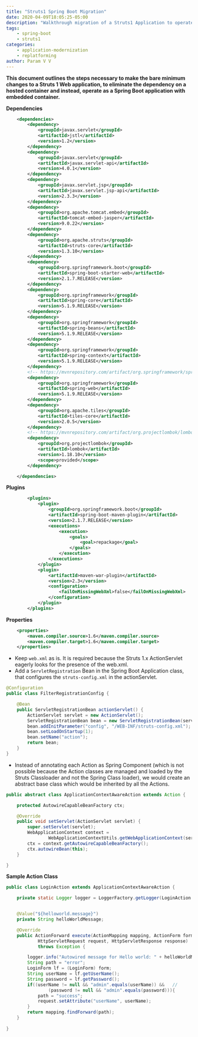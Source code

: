 ```yaml
---
title: "Struts1 Spring Boot Migration"
date: 2020-04-09T18:05:25-05:00
description: "Walkthrough migration of a Struts1 Application to operate in a Spring Boot environment."
tags: 
    - spring-boot
    - struts1
categories:
    - application-modernization
    - replatforming
author: Param V V
---
```


__This document outlines the steps necessary to make the bare minimum changes to a Struts 1 Web application, to eliminate the dependency on a hosted container and instead, operate as a Spring Boot application with embedded container.__

__Dependencies__
```xml
    <dependencies>
        <dependency>
            <groupId>javax.servlet</groupId>
            <artifactId>jstl</artifactId>
            <version>1.2</version>
        </dependency>
        <dependency>
            <groupId>javax.servlet</groupId>
            <artifactId>javax.servlet-api</artifactId>
            <version>4.0.1</version>
        </dependency>
        <dependency>
            <groupId>javax.servlet.jsp</groupId>
            <artifactId>javax.servlet.jsp-api</artifactId>
            <version>2.3.3</version>
        </dependency>
        <dependency>
            <groupId>org.apache.tomcat.embed</groupId>
            <artifactId>tomcat-embed-jasper</artifactId>
            <version>9.0.22</version>
        </dependency>
        <dependency>
            <groupId>org.apache.struts</groupId>
            <artifactId>struts-core</artifactId>
            <version>1.3.10</version>
        </dependency>
        <dependency>
            <groupId>org.springframework.boot</groupId>
            <artifactId>spring-boot-starter-web</artifactId>
            <version>2.1.7.RELEASE</version>
        </dependency>
        <dependency>
            <groupId>org.springframework</groupId>
            <artifactId>spring-core</artifactId>
            <version>5.1.9.RELEASE</version>
        </dependency>
        <dependency>
            <groupId>org.springframework</groupId>
            <artifactId>spring-beans</artifactId>
            <version>5.1.9.RELEASE</version>
        </dependency>
        <dependency>
            <groupId>org.springframework</groupId>
            <artifactId>spring-context</artifactId>
            <version>5.1.9.RELEASE</version>
        </dependency>
        <!-- https://mvnrepository.com/artifact/org.springframework/spring-web -->
        <dependency>
            <groupId>org.springframework</groupId>
            <artifactId>spring-web</artifactId>
            <version>5.1.9.RELEASE</version>
        </dependency>
        <dependency>
            <groupId>org.apache.tiles</groupId>
            <artifactId>tiles-core</artifactId>
            <version>2.0.5</version>
        </dependency>
        <!-- https://mvnrepository.com/artifact/org.projectlombok/lombok -->
        <dependency>
            <groupId>org.projectlombok</groupId>
            <artifactId>lombok</artifactId>
            <version>1.18.10</version>
            <scope>provided</scope>
        </dependency>

    </dependencies>
``` 

__Plugins__
```xml
        <plugins>
            <plugin>
                <groupId>org.springframework.boot</groupId>
                <artifactId>spring-boot-maven-plugin</artifactId>
                <version>2.1.7.RELEASE</version>
                <executions>
                    <execution>
                        <goals>
                            <goal>repackage</goal>
                        </goals>
                    </execution>
                </executions>
            </plugin>
            <plugin>
                <artifactId>maven-war-plugin</artifactId>
                <version>2.3</version>
                <configuration>
                    <failOnMissingWebXml>false</failOnMissingWebXml>
                </configuration>
            </plugin>
        </plugins>
```
__Properties__
```xml
    <properties>
        <maven.compiler.source>1.6</maven.compiler.source>
        <maven.compiler.target>1.6</maven.compiler.target>
    </properties>
```

* Keep `web.xml` as is. It is required because the Struts 1.x ActionServlet eagerly looks for the presence
of the web.xml.
* Add a `ServletRegistration` Bean in the Spring Boot Application class, that configures the
`struts-config.xml` in the actionServlet.
```java
@Configuration
public class FilterRegistrationConfig {

    @Bean
    public ServletRegistrationBean actionServlet() {
        ActionServlet servlet = new ActionServlet();
        ServletRegistrationBean bean = new ServletRegistrationBean(servlet, "*.do");
        bean.addInitParameter("config", "/WEB-INF/struts-config.xml");
        bean.setLoadOnStartup(1);
        bean.setName("action");
        return bean;
    }
}
```
* Instead of annotating each Action as Spring Component (which is not possible because the 
Action classes are managed and loaded by the Struts Classloader and not the Spring Class loader),
we would create an abstract base class which would be inherited by all the Actions.
```java
public abstract class ApplicationContextAwareAction extends Action {

    protected AutowireCapableBeanFactory ctx;

    @Override
    public void setServlet(ActionServlet servlet) {
        super.setServlet(servlet);
        WebApplicationContext context =
                WebApplicationContextUtils.getWebApplicationContext(servlet.getServletContext());
        ctx = context.getAutowireCapableBeanFactory();
        ctx.autowireBean(this);
    }

}
```

__Sample Action Class__
```java
public class LoginAction extends ApplicationContextAwareAction {

	private static Logger logger = LoggerFactory.getLogger(LoginAction.class);


	@Value("${helloworld.message}")
	private String helloWorldMessage;

	@Override
	public ActionForward execute(ActionMapping mapping, ActionForm form,
			HttpServletRequest request, HttpServletResponse response)
			throws Exception {

		logger.info("Autowired message for Hello world: " + helloWorldMessage);
		String path = "error";
		LoginForm lf = (LoginForm) form;
		String userName = lf.getUserName();
		String password = lf.getPassword();
		if((userName != null && "admin".equals(userName)) &&   // 
				(password != null && "admin".equals(password))){
			path = "success";
			request.setAttribute("userName", userName);
		}
		return mapping.findForward(path);
	}
	
}
```